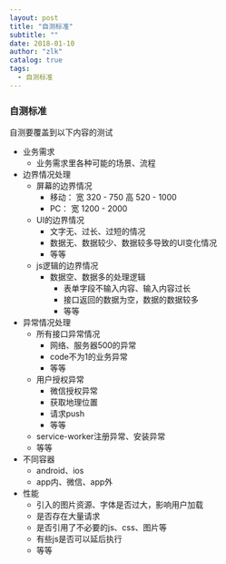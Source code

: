 ```yaml
---
layout: post
title: "自测标准"
subtitle: ""
date: 2018-01-10
author: "zlk"
catalog: true
tags:
  - 自测标准
---
```


### 自测标准

自测要覆盖到以下内容的测试

- 业务需求
  - 业务需求里各种可能的场景、流程
- 边界情况处理
  - 屏幕的边界情况
    - 移动： 宽 320 - 750 高 520 - 1000
    - PC： 宽 1200 - 2000
  - UI的边界情况
    - 文字无、过长、过短的情况
    - 数据无、数据较少、数据较多导致的UI变化情况
    - 等等
  - js逻辑的边界情况
    - 数据空、数据多的处理逻辑
      - 表单字段不输入内容、输入内容过长
      - 接口返回的数据为空，数据的数据较多
      - 等等
- 异常情况处理
  - 所有接口异常情况
    - 网络、服务器500的异常
    - code不为1的业务异常
    - 等等
  - 用户授权异常
    - 微信授权异常
    - 获取地理位置
    - 请求push
    - 等等
  - service-worker注册异常、安装异常
  - 等等
- 不同容器
  - android、ios
  - app内、微信、app外
- 性能
  - 引入的图片资源、字体是否过大，影响用户加载
  - 是否存在大量请求
  - 是否引用了不必要的js、css、图片等
  - 有些js是否可以延后执行
  - 等等
